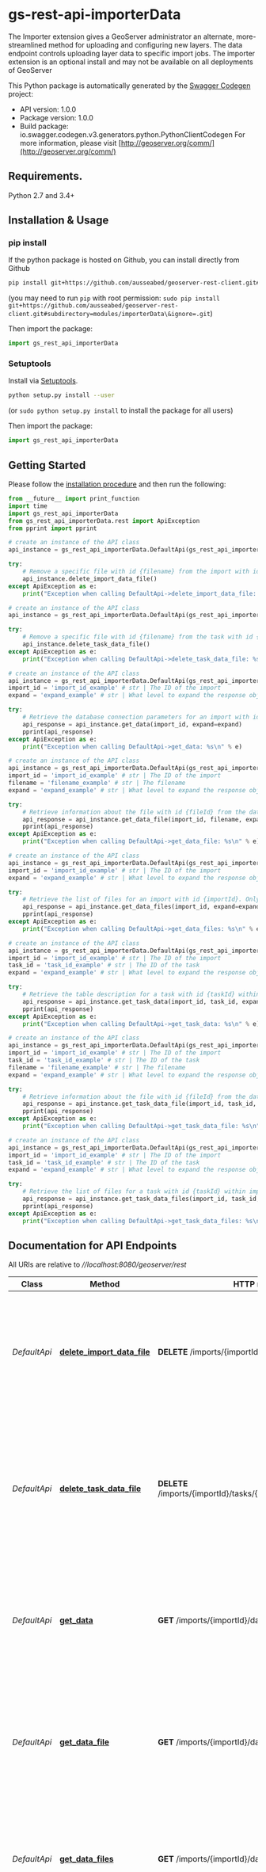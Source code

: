 # gs-rest-api-importerData
The Importer extension gives a GeoServer administrator an alternate, more-streamlined method for uploading and configuring new layers. The data endpoint controls uploading layer data to specific import jobs. The importer extension is an optional install and may not be available on all deployments of GeoServer

This Python package is automatically generated by the [Swagger Codegen](https://github.com/swagger-api/swagger-codegen) project:

- API version: 1.0.0
- Package version: 1.0.0
- Build package: io.swagger.codegen.v3.generators.python.PythonClientCodegen
For more information, please visit [http://geoserver.org/comm/](http://geoserver.org/comm/)

## Requirements.

Python 2.7 and 3.4+

## Installation & Usage
### pip install

If the python package is hosted on Github, you can install directly from Github

```sh
pip install git+https://github.com/ausseabed/geoserver-rest-client.git#subdirectory=modules/importerData\&ignore=.git
```
(you may need to run `pip` with root permission: `sudo pip install git+https://github.com/ausseabed/geoserver-rest-client.git#subdirectory=modules/importerData\&ignore=.git`)

Then import the package:
```python
import gs_rest_api_importerData 
```

### Setuptools

Install via [Setuptools](http://pypi.python.org/pypi/setuptools).

```sh
python setup.py install --user
```
(or `sudo python setup.py install` to install the package for all users)

Then import the package:
```python
import gs_rest_api_importerData
```

## Getting Started

Please follow the [installation procedure](#installation--usage) and then run the following:

```python
from __future__ import print_function
import time
import gs_rest_api_importerData
from gs_rest_api_importerData.rest import ApiException
from pprint import pprint

# create an instance of the API class
api_instance = gs_rest_api_importerData.DefaultApi(gs_rest_api_importerData.ApiClient(configuration))

try:
    # Remove a specific file with id {filename} from the import with id {importId}. Only applies to file/directory imports.
    api_instance.delete_import_data_file()
except ApiException as e:
    print("Exception when calling DefaultApi->delete_import_data_file: %s\n" % e)

# create an instance of the API class
api_instance = gs_rest_api_importerData.DefaultApi(gs_rest_api_importerData.ApiClient(configuration))

try:
    # Remove a specific file with id {filename} from the task with id {taskId} within import with id {importId}. Only applies to file/directory imports.
    api_instance.delete_task_data_file()
except ApiException as e:
    print("Exception when calling DefaultApi->delete_task_data_file: %s\n" % e)

# create an instance of the API class
api_instance = gs_rest_api_importerData.DefaultApi(gs_rest_api_importerData.ApiClient(configuration))
import_id = 'import_id_example' # str | The ID of the import
expand = 'expand_example' # str | What level to expand the response object to. Can be \"self\" (expand only the response object and its immediate children), \"all\" (expand all children), \"none\" (don't include any children), or a nonnegative integer, indicating the depth of children to expand to. (optional)

try:
    # Retrieve the database connection parameters for an import with id {importId}. Only applies to database imports.
    api_response = api_instance.get_data(import_id, expand=expand)
    pprint(api_response)
except ApiException as e:
    print("Exception when calling DefaultApi->get_data: %s\n" % e)

# create an instance of the API class
api_instance = gs_rest_api_importerData.DefaultApi(gs_rest_api_importerData.ApiClient(configuration))
import_id = 'import_id_example' # str | The ID of the import
filename = 'filename_example' # str | The filename
expand = 'expand_example' # str | What level to expand the response object to. Can be \"self\" (expand only the response object and its immediate children), \"all\" (expand all children), \"none\" (don't include any children), or a nonnegative integer, indicating the depth of children to expand to. (optional)

try:
    # Retrieve information about the file with id {fileId} from the data of an import with id {importId}. Only applies to file/directory imports.
    api_response = api_instance.get_data_file(import_id, filename, expand=expand)
    pprint(api_response)
except ApiException as e:
    print("Exception when calling DefaultApi->get_data_file: %s\n" % e)

# create an instance of the API class
api_instance = gs_rest_api_importerData.DefaultApi(gs_rest_api_importerData.ApiClient(configuration))
import_id = 'import_id_example' # str | The ID of the import
expand = 'expand_example' # str | What level to expand the response object to. Can be \"self\" (expand only the response object and its immediate children), \"all\" (expand all children), \"none\" (don't include any children), or a nonnegative integer, indicating the depth of children to expand to. (optional)

try:
    # Retrieve the list of files for an import with id {importId}. Only applies to file/directory imports.
    api_response = api_instance.get_data_files(import_id, expand=expand)
    pprint(api_response)
except ApiException as e:
    print("Exception when calling DefaultApi->get_data_files: %s\n" % e)

# create an instance of the API class
api_instance = gs_rest_api_importerData.DefaultApi(gs_rest_api_importerData.ApiClient(configuration))
import_id = 'import_id_example' # str | The ID of the import
task_id = 'task_id_example' # str | The ID of the task
expand = 'expand_example' # str | What level to expand the response object to. Can be \"self\" (expand only the response object and its immediate children), \"all\" (expand all children), \"none\" (don't include any children), or a nonnegative integer, indicating the depth of children to expand to. (optional)

try:
    # Retrieve the table description for a task with id {taskId} within import with id {importId}. Only applies to database imports.
    api_response = api_instance.get_task_data(import_id, task_id, expand=expand)
    pprint(api_response)
except ApiException as e:
    print("Exception when calling DefaultApi->get_task_data: %s\n" % e)

# create an instance of the API class
api_instance = gs_rest_api_importerData.DefaultApi(gs_rest_api_importerData.ApiClient(configuration))
import_id = 'import_id_example' # str | The ID of the import
task_id = 'task_id_example' # str | The ID of the task
filename = 'filename_example' # str | The filename
expand = 'expand_example' # str | What level to expand the response object to. Can be \"self\" (expand only the response object and its immediate children), \"all\" (expand all children), \"none\" (don't include any children), or a nonnegative integer, indicating the depth of children to expand to. (optional)

try:
    # Retrieve information about the file with id {fileId} from the data of a task with id {taskId} within import with id {importId}. Only applies to file/directory imports.
    api_response = api_instance.get_task_data_file(import_id, task_id, filename, expand=expand)
    pprint(api_response)
except ApiException as e:
    print("Exception when calling DefaultApi->get_task_data_file: %s\n" % e)

# create an instance of the API class
api_instance = gs_rest_api_importerData.DefaultApi(gs_rest_api_importerData.ApiClient(configuration))
import_id = 'import_id_example' # str | The ID of the import
task_id = 'task_id_example' # str | The ID of the task
expand = 'expand_example' # str | What level to expand the response object to. Can be \"self\" (expand only the response object and its immediate children), \"all\" (expand all children), \"none\" (don't include any children), or a nonnegative integer, indicating the depth of children to expand to. (optional)

try:
    # Retrieve the list of files for a task with id {taskId} within import with id {importId}. Only applies to file/directory imports.
    api_response = api_instance.get_task_data_files(import_id, task_id, expand=expand)
    pprint(api_response)
except ApiException as e:
    print("Exception when calling DefaultApi->get_task_data_files: %s\n" % e)
```

## Documentation for API Endpoints

All URIs are relative to *//localhost:8080/geoserver/rest*

Class | Method | HTTP request | Description
------------ | ------------- | ------------- | -------------
*DefaultApi* | [**delete_import_data_file**](docs/DefaultApi.md#delete_import_data_file) | **DELETE** /imports/{importId}/data/files/{filename} | Remove a specific file with id {filename} from the import with id {importId}. Only applies to file/directory imports.
*DefaultApi* | [**delete_task_data_file**](docs/DefaultApi.md#delete_task_data_file) | **DELETE** /imports/{importId}/tasks/{taskId}/data/files/{filename} | Remove a specific file with id {filename} from the task with id {taskId} within import with id {importId}. Only applies to file/directory imports.
*DefaultApi* | [**get_data**](docs/DefaultApi.md#get_data) | **GET** /imports/{importId}/data | Retrieve the database connection parameters for an import with id {importId}. Only applies to database imports.
*DefaultApi* | [**get_data_file**](docs/DefaultApi.md#get_data_file) | **GET** /imports/{importId}/data/files/{filename} | Retrieve information about the file with id {fileId} from the data of an import with id {importId}. Only applies to file/directory imports.
*DefaultApi* | [**get_data_files**](docs/DefaultApi.md#get_data_files) | **GET** /imports/{importId}/data/files | Retrieve the list of files for an import with id {importId}. Only applies to file/directory imports.
*DefaultApi* | [**get_task_data**](docs/DefaultApi.md#get_task_data) | **GET** /imports/{importId}/tasks/{taskId}/data | Retrieve the table description for a task with id {taskId} within import with id {importId}. Only applies to database imports.
*DefaultApi* | [**get_task_data_file**](docs/DefaultApi.md#get_task_data_file) | **GET** /imports/{importId}/tasks/{taskId}/data/files/{filename} | Retrieve information about the file with id {fileId} from the data of a task with id {taskId} within import with id {importId}. Only applies to file/directory imports.
*DefaultApi* | [**get_task_data_files**](docs/DefaultApi.md#get_task_data_files) | **GET** /imports/{importId}/tasks/{taskId}/data/files | Retrieve the list of files for a task with id {taskId} within import with id {importId}. Only applies to file/directory imports.

## Documentation For Models

 - [Database](docs/Database.md)
 - [Directory](docs/Directory.md)
 - [File](docs/File.md)
 - [FileContents](docs/FileContents.md)
 - [Files](docs/Files.md)
 - [Message](docs/Message.md)
 - [Table](docs/Table.md)

## Documentation For Authorization

 All endpoints do not require authorization.


## Author

geoserver-users@sourceforge.net
